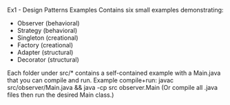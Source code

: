 Ex1 - Design Patterns Examples
Contains six small examples demonstrating:
- Observer (behavioral)
- Strategy (behavioral)
- Singleton (creational)
- Factory (creational)
- Adapter (structural)
- Decorator (structural)

Each folder under src/* contains a self-contained example with a Main.java that you can compile and run.
Example compile+run: javac src/observer/Main.java && java -cp src observer.Main
(Or compile all .java files then run the desired Main class.)
